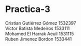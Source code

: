 # Practica-3
Cristian Gutiérrez Gómez 1532397   
Víctor Batista Medeiros 1533111  
Mohamed El Harrak Aeuil 1531115  
Ruben Jimenez Bordon 1533441  
